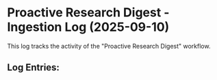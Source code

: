 # Proactive Research Digest - Ingestion Log (2025-09-10)

This log tracks the activity of the "Proactive Research Digest" workflow.

## Log Entries:


